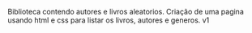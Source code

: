 Biblioteca contendo autores e livros aleatorios.
Criação de uma pagina usando html e css para listar os livros, autores e generos.
v1
